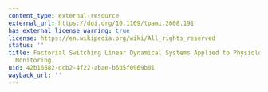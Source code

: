 ```yaml
---
content_type: external-resource
external_url: https://doi.org/10.1109/tpami.2008.191
has_external_license_warning: true
license: https://en.wikipedia.org/wiki/All_rights_reserved
status: ''
title: Factorial Switching Linear Dynamical Systems Applied to Physiological Condition
  Monitoring.
uid: 42b16582-dcb2-4f22-abae-b6b5f0969b01
wayback_url: ''
---
```

